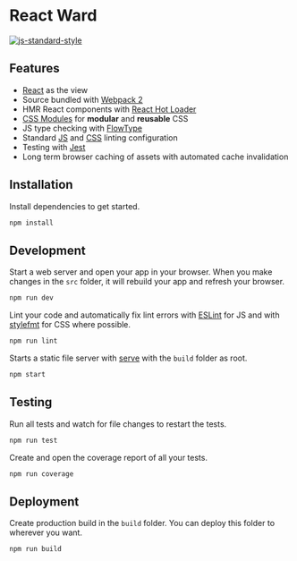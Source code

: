 # React Ward
[![js-standard-style](https://img.shields.io/badge/code%20style-standard-brightgreen.svg)](https://github.com/feross/standard)

## Features
- [React](https://facebook.github.io/react/) as the view
- Source bundled with [Webpack 2](https://webpack.js.org/)
- HMR React components with [React Hot Loader](http://gaearon.github.io/react-hot-loader/)
- [CSS Modules](https://github.com/css-modules/css-modules) for **modular** and **reusable** CSS
- JS type checking with [FlowType](https://flowtype.org/)
- Standard [JS](http://standardjs.com/) and [CSS](https://github.com/stylelint/stylelint-config-standard) linting configuration
- Testing with [Jest](https://facebook.github.io/jest/)
- Long term browser caching of assets with automated cache invalidation

## Installation

Install dependencies to get started.

```sh
npm install
```

## Development

Start a web server and open your app in your browser. When you make changes in the `src` folder, it will rebuild your app and refresh your browser.

```sh
npm run dev
```

Lint your code and automatically fix lint errors with [ESLint](http://eslint.org/) for JS and with [stylefmt](https://github.com/morishitter/stylefmt) for CSS where possible.

```sh
npm run lint
```

Starts a static file server with [serve](https://github.com/zeit/serve) with the `build` folder as root.

```sh
npm start
```

## Testing

Run all tests and watch for file changes to restart the tests.

```sh
npm run test
```

Create and open the coverage report of all your tests.

```sh
npm run coverage
```

## Deployment

Create production build in the `build` folder. You can deploy this folder to wherever you want.

```sh
npm run build
```

